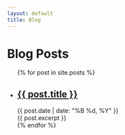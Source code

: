 ```yaml
---
layout: default
title: Blog
---
```



<h1>Blog Posts</h1>

<ul class="post-list">
  {% for post in site.posts %}
    <li>
      <h2><a href="{{ post.url }}">{{ post.title }}</a></h2>
      <div class="post-meta">{{ post.date | date: "%B %d, %Y" }}</div>
      <div class="post-excerpt">{{ post.excerpt }}</div>
    </li>
  {% endfor %}
</ul>
